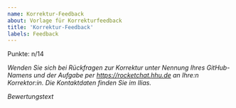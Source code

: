 ```yaml
---
name: Korrektur-Feedback
about: Vorlage für Korrekturfeedback
title: 'Korrektur-Feedback'
labels: Feedback
---
```


Punkte: n/14

*Wenden Sie sich bei Rückfragen zur Korrektur unter Nennung Ihres GitHub-Namens und der Aufgabe per https://rocketchat.hhu.de an Ihre:n Korrektor:in. Die Kontaktdaten finden Sie im Ilias.*

*Bewertungstext*
